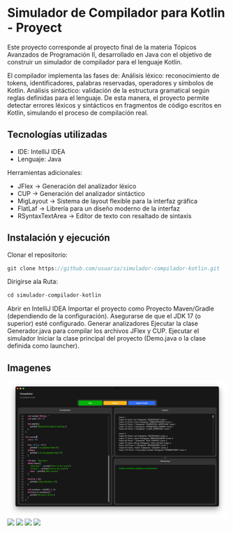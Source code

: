# Simulador de Compilador para Kotlin - Proyect
Este proyecto corresponde al proyecto final de la materia Tópicos Avanzados de Programación II, desarrollado en Java con el objetivo de construir un simulador de compilador para el lenguaje Kotlin.

El compilador implementa las fases de:
Análisis léxico: reconocimiento de tokens, identificadores, palabras reservadas, operadores y símbolos de Kotlin.
Análisis sintáctico: validación de la estructura gramatical según reglas definidas para el lenguaje.
De esta manera, el proyecto permite detectar errores léxicos y sintácticos en fragmentos de código escritos en Kotlin, simulando el proceso de compilación real.


## Tecnologías utilizadas
- IDE: IntelliJ IDEA
- Lenguaje: Java

Herramientas adicionales:
- JFlex → Generación del analizador léxico
- CUP → Generación del analizador sintáctico
- MigLayout → Sistema de layout flexible para la interfaz gráfica
- FlatLaf → Librería para un diseño moderno de la interfaz
- RSyntaxTextArea → Editor de texto con resaltado de sintaxis

## Instalación y ejecución
Clonar el repositorio: 
```groovy
git clone https://github.com/usuario/simulador-compilador-kotlin.git
```
Dirigirse ala Ruta:
```groovy
cd simulador-compilador-kotlin
```

Abrir en IntelliJ IDEA
Importar el proyecto como Proyecto Maven/Gradle (dependiendo de la configuración).
Asegurarse de que el JDK 17 (o superior) esté configurado.
Generar analizadores
Ejecutar la clase Generador.java para compilar los archivos JFlex y CUP.
Ejecutar el simulador
Iniciar la clase principal del proyecto (Demo.java o la clase definida como launcher).


## Imagenes
![](images/image-1.png)
![](images/image-2.png)
![](images/image-3.png)
![](images/image-4.png)
![](images/image-5.png)
